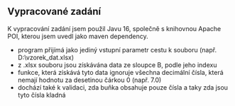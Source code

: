 ## Vypracované zadání
K vypracování zadání jsem použil Javu 16, společně s knihovnou Apache POI, kterou jsem uvedl jako maven dependency.
- program přijímá jako jediný vstupní parametr cestu k souboru (např. D:\vzorek_dat.xlsx)
- z .xlsx souboru jsou získávána data ze sloupce B, podle jeho indexu
- funkce, která získává tyto data ignoruje všechna decimální čísla, která nemají hodnotu za desetinou čárkou 0 (např. 7.0)
- dochází také k validaci, zda buňka obsahuje pouze čísla a taky zda jsou tyto čísla kladná
